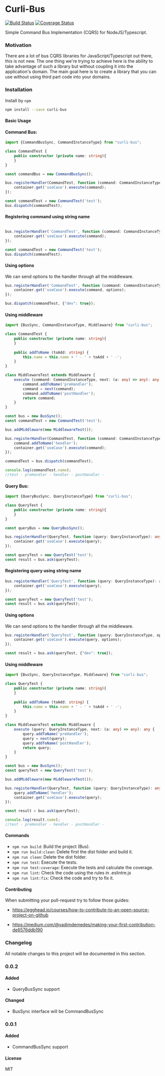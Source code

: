 # Curli-Bus


[![Build Status](https://travis-ci.org/CarlosCraviotto/curli-bus.svg?branch=master)](https://travis-ci.com/github/CarlosCraviotto/curli-bus)
[![Coverage Status](https://coveralls.io/repos/github/CarlosCraviotto/curli-bus/badge.svg?branch=master&cach=ff)](https://coveralls.io/github/CarlosCraviotto/curli-bus?branch=master)

Simple Command Bus Implementation (CQRS) for NodeJS/Typescript.


### Motivation
There are a lot of bus CQRS libraries for JavaScript/Typescript out there, this is not new.  The one thing we're trying to achieve here is the ability to take advantage of such a library but without coupling it into the application's domain. The main goal here is to create a library that you can use without using third part code into your domains.



### Installation

Install by `npm`

```sh
npm install --save curli-bus
```

#### Basic Usage

#### Command Bus:

```typescript
import {CommandBusSync, CommandInstanceType} from "curli-bus";

class CommandTest {
    public constructor (private name: string){
    }
}

const commandBus = new CommandBusSync();

bus.registerHandler(CommandTest, function (command: CommandInstanceType): any {
    container.get('useCase').execute(command);
});

const commandTest = new CommandTest('test');
bus.dispatch(commandTest);
```



#### Registering command using string name

```typescript

bus.registerHandler('CommandTest', function (command: CommandInstanceType): any {
    container.get('useCase').execute(command);
});

const commandTest = new CommandTest('test');
bus.dispatch(commandTest);
```



#### Using options

We can send options to the handler through all the middleware.

```typescript
bus.registerHandler('CommandTest', function (command: CommandInstanceType, options?: any): any {
    container.get('useCase').execute(command, options);
});

bus.dispatch(commandTest, {"dev": true});
```



#### Using middleware

```typescript
import {BusSync, CommandInstanceType, Middleware} from "curli-bus";

class CommandTest {
    public constructor (private name: string){
    }
    
    public addToName (toAdd: string) {
        this.name = this.name + ' - ' + toAdd + ' -';
    }
}

class MiddlewareTest extends Middleware {
    execute (command: CommandInstanceType, next: (a: any) => any): any {
        command.addToName('preHandler');
        command = next(command);
        command.addToName('postHandler');
        return command;
    }
}

const bus = new BusSync();
const commandTest = new CommandTest('test');

bus.addMiddleware(new MiddlewareTest());

bus.registerHandler(CommandTest, function (command: CommandInstanceType): any {
    command.addToName('hendler');
    container.get('useCase').execute(command);
});

commandTest = bus.dispatch(commandTest);

console.log(commandTest.name);
//test - preHandler - hendler - postHandler -


```

 

#### Query Bus:

```typescript
import {QueryBusSync, QueryInstanceType} from "curli-bus";

class QueryTest {
    public constructor (private name: string){
    }
}

const queryBus = new QueryBusSync();

bus.registerHandler(QueryTest, function (query: QueryInstanceType): any {
    container.get('useCase').execute(query);
});

const queryTest = new QueryTest('test');
const result = bus.ask(queryTest);
```



#### Registering query using string name

```typescript
bus.registerHandler('QueryTest', function (query: QueryInstanceType): any {
    container.get('useCase').execute(query);
});

const queryTest = new QueryTest('test');
const result = bus.ask(queryTest);
```



#### Using options

We can send options to the handler through all the middleware.

```typescript
bus.registerHandler('QueryTest', function (query: QueryInstanceType, options?: any): any {
    container.get('useCase').execute(query, options);
});

const result = bus.ask(queryTest, {"dev": true});
```



#### Using middleware

```typescript
import {BusSync, QueryInstanceType, Middleware} from "curli-bus";

class QueryTest {
    public constructor (private name: string){
    }
    
    public addToName (toAdd: string) {
        this.name = this.name + ' - ' + toAdd + ' -';
    }
}

class MiddlewareTest extends Middleware {
    execute (query: QueryInstanceType, next: (a: any) => any): any {
        query.addToName('preHandler');
        query = next(query);
        query.addToName('postHandler');
        return query;
    }
}

const bus = new BusSync();
const queryTest = new QueryTest('test');

bus.addMiddleware(new MiddlewareTest());

bus.registerHandler(QueryTest, function (query: QueryInstanceType): any {
    query.addToName('hendler');
    container.get('useCase').execute(query);
});

const result = bus.ask(queryTest);

console.log(result.name);
//test - preHandler - hendler - postHandler -


```


 



#### Commands

 - `npm run build`: Build the project (Bus).
 - `npm run build:clean`: Delete first the dist folder and build it.
 - `npm run clean`: Delete the dist folder.
 - `npm run test`: Execute the tests.
 - `npm run test:coverage`:  Execute the tests and calculate the coverage.
 - `npm run lint`: Check the code using the rules in .eslintre.js
 - `npm run lint:fix`: Check the code and try to fix it.



#### Contributing

When submitting your pull-request try to follow those guides:

- https://egghead.io/courses/how-to-contribute-to-an-open-source-project-on-github

- https://medium.com/@vadimdemedes/making-your-first-contribution-de6576ddb190

  

### Changelog

All notable changes to this project will be documented in this section.

### 0.0.2

#### Added

- QueryBusSync support

#### Changed

- BusSync interface will be CommandBusSync 

### 0.0.1

#### Added

- CommandBusSync support



#### License

MIT